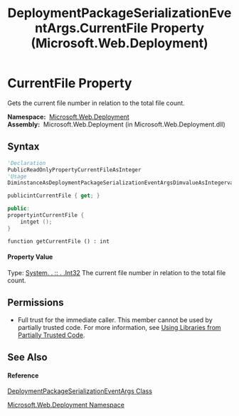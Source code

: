 ﻿---
title: DeploymentPackageSerializationEventArgs.CurrentFile Property  (Microsoft.Web.Deployment)
TOCTitle: CurrentFile Property
ms:assetid: P:Microsoft.Web.Deployment.DeploymentPackageSerializationEventArgs.CurrentFile
ms:mtpsurl: https://msdn.microsoft.com/en-us/library/microsoft.web.deployment.deploymentpackageserializationeventargs.currentfile(v=VS.90)
ms:contentKeyID: 20208954
ms.date: 05/02/2012
mtps_version: v=VS.90
f1_keywords:
- Microsoft.Web.Deployment.DeploymentPackageSerializationEventArgs.CurrentFile
- Microsoft.Web.Deployment.DeploymentPackageSerializationEventArgs.get_CurrentFile
dev_langs:
- CSharp
- JScript
- VB
- c++
api_location:
- Microsoft.Web.Deployment.dll
api_name:
- Microsoft.Web.Deployment.DeploymentPackageSerializationEventArgs.CurrentFile
- Microsoft.Web.Deployment.DeploymentPackageSerializationEventArgs.get_CurrentFile
api_type:
- Managed
topic_type:
- apiref
- kbSyntax
product_family_name: VS
ROBOTS: INDEX,FOLLOW
---

# CurrentFile Property

Gets the current file number in relation to the total file count.

**Namespace:**  [Microsoft.Web.Deployment](microsoft-web-deployment-namespace.md)  
**Assembly:**  Microsoft.Web.Deployment (in Microsoft.Web.Deployment.dll)

## Syntax

``` vb
'Declaration
PublicReadOnlyPropertyCurrentFileAsInteger
'Usage
DiminstanceAsDeploymentPackageSerializationEventArgsDimvalueAsIntegervalue = instance.CurrentFile
```

``` csharp
publicintCurrentFile { get; }
```

``` c++
public:
propertyintCurrentFile {
    intget ();
}
```

``` jscript
function getCurrentFile () : int
```

#### Property Value

Type: [System. . :: . .Int32](https://msdn.microsoft.com/en-us/library/td2s409d\(v=vs.90\))  
The current file number in relation to the total file count.  

## Permissions

  - Full trust for the immediate caller. This member cannot be used by partially trusted code. For more information, see [Using Libraries from Partially Trusted Code](https://msdn.microsoft.com/en-us/library/8skskf63\(v=vs.90\)).

## See Also

#### Reference

[DeploymentPackageSerializationEventArgs Class](deploymentpackageserializationeventargs-class-microsoft-web-deployment.md)

[Microsoft.Web.Deployment Namespace](microsoft-web-deployment-namespace.md)

